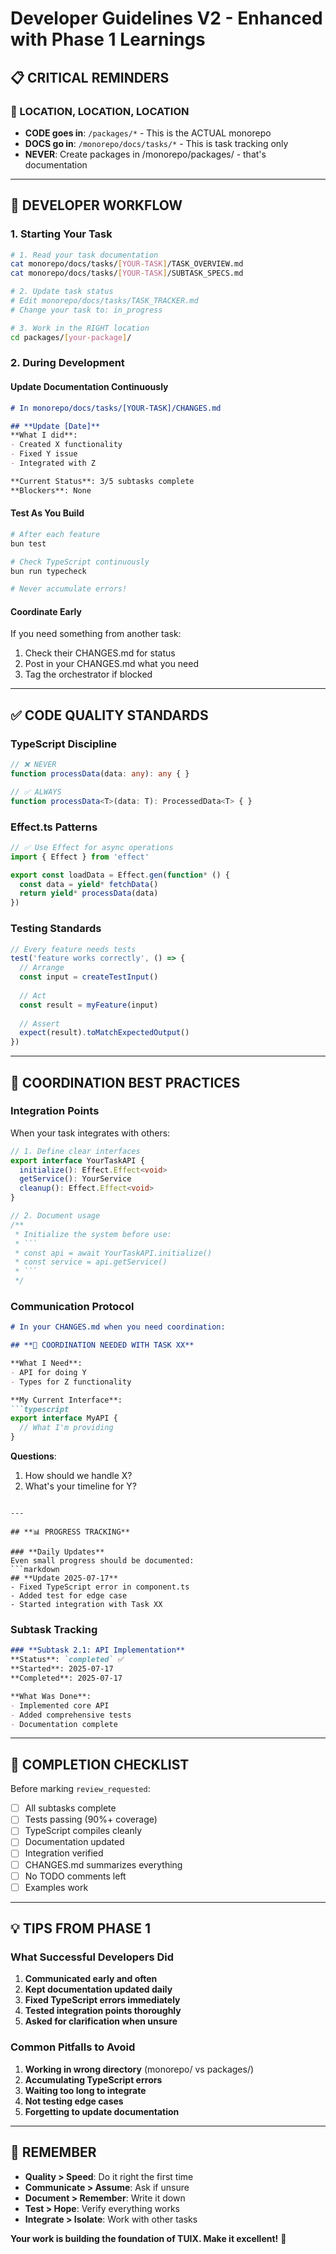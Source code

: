 # Developer Guidelines V2 - Enhanced with Phase 1 Learnings

## **📋 CRITICAL REMINDERS**

### **🚨 LOCATION, LOCATION, LOCATION**
- **CODE goes in**: `/packages/*` - This is the ACTUAL monorepo
- **DOCS go in**: `/monorepo/docs/tasks/*` - This is task tracking only
- **NEVER**: Create packages in /monorepo/packages/ - that's documentation

---

## **🎯 DEVELOPER WORKFLOW**

### **1. Starting Your Task**
```bash
# 1. Read your task documentation
cat monorepo/docs/tasks/[YOUR-TASK]/TASK_OVERVIEW.md
cat monorepo/docs/tasks/[YOUR-TASK]/SUBTASK_SPECS.md

# 2. Update task status
# Edit monorepo/docs/tasks/TASK_TRACKER.md
# Change your task to: in_progress

# 3. Work in the RIGHT location
cd packages/[your-package]/
```

### **2. During Development**

#### **Update Documentation Continuously**
```markdown
# In monorepo/docs/tasks/[YOUR-TASK]/CHANGES.md

## **Update [Date]**
**What I did**: 
- Created X functionality
- Fixed Y issue
- Integrated with Z

**Current Status**: 3/5 subtasks complete
**Blockers**: None
```

#### **Test As You Build**
```bash
# After each feature
bun test

# Check TypeScript continuously  
bun run typecheck

# Never accumulate errors!
```

#### **Coordinate Early**
If you need something from another task:
1. Check their CHANGES.md for status
2. Post in your CHANGES.md what you need
3. Tag the orchestrator if blocked

---

## **✅ CODE QUALITY STANDARDS**

### **TypeScript Discipline**
```typescript
// ❌ NEVER
function processData(data: any): any { }

// ✅ ALWAYS
function processData<T>(data: T): ProcessedData<T> { }
```

### **Effect.ts Patterns**
```typescript
// ✅ Use Effect for async operations
import { Effect } from 'effect'

export const loadData = Effect.gen(function* () {
  const data = yield* fetchData()
  return yield* processData(data)
})
```

### **Testing Standards**
```typescript
// Every feature needs tests
test('feature works correctly', () => {
  // Arrange
  const input = createTestInput()
  
  // Act
  const result = myFeature(input)
  
  // Assert
  expect(result).toMatchExpectedOutput()
})
```

---

## **🤝 COORDINATION BEST PRACTICES**

### **Integration Points**
When your task integrates with others:

```typescript
// 1. Define clear interfaces
export interface YourTaskAPI {
  initialize(): Effect.Effect<void>
  getService(): YourService
  cleanup(): Effect.Effect<void>
}

// 2. Document usage
/**
 * Initialize the system before use:
 * ```
 * const api = await YourTaskAPI.initialize()
 * const service = api.getService()
 * ```
 */
```

### **Communication Protocol**
```markdown
# In your CHANGES.md when you need coordination:

## **🤝 COORDINATION NEEDED WITH TASK XX**

**What I Need**: 
- API for doing Y
- Types for Z functionality

**My Current Interface**:
```typescript
export interface MyAPI {
  // What I'm providing
}
```

**Questions**:
1. How should we handle X?
2. What's your timeline for Y?
```

---

## **📊 PROGRESS TRACKING**

### **Daily Updates**
Even small progress should be documented:
```markdown
## **Update 2025-07-17**
- Fixed TypeScript error in component.ts
- Added test for edge case
- Started integration with Task XX
```

### **Subtask Tracking**
```markdown
### **Subtask 2.1: API Implementation**
**Status**: `completed` ✅
**Started**: 2025-07-17
**Completed**: 2025-07-17

**What Was Done**:
- Implemented core API
- Added comprehensive tests
- Documentation complete
```

---

## **🚀 COMPLETION CHECKLIST**

Before marking `review_requested`:

- [ ] All subtasks complete
- [ ] Tests passing (90%+ coverage)
- [ ] TypeScript compiles cleanly
- [ ] Documentation updated
- [ ] Integration verified
- [ ] CHANGES.md summarizes everything
- [ ] No TODO comments left
- [ ] Examples work

---

## **💡 TIPS FROM PHASE 1**

### **What Successful Developers Did**
1. **Communicated early and often**
2. **Kept documentation updated daily**
3. **Fixed TypeScript errors immediately**
4. **Tested integration points thoroughly**
5. **Asked for clarification when unsure**

### **Common Pitfalls to Avoid**
1. **Working in wrong directory** (monorepo/ vs packages/)
2. **Accumulating TypeScript errors**
3. **Waiting too long to integrate**
4. **Not testing edge cases**
5. **Forgetting to update documentation**

---

## **🎯 REMEMBER**

- **Quality > Speed**: Do it right the first time
- **Communicate > Assume**: Ask if unsure
- **Document > Remember**: Write it down
- **Test > Hope**: Verify everything works
- **Integrate > Isolate**: Work with other tasks

**Your work is building the foundation of TUIX. Make it excellent!** 🚀